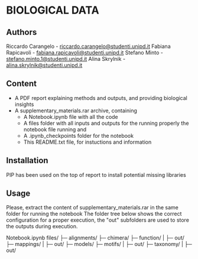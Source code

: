 # BIOLOGICAL DATA

## Authors

Riccardo Carangelo - riccardo.carangelo@studenti.unipd.it
Fabiana Rapicavoli - fabiana.rapicavoli@studenti.unipd.it
Stefano Minto - stefano.minto.1@studenti.unipd.it
Alina Skrylnik - alina.skrylnik@studenti.unipd.it

## Content

* A PDF report explaining methods and outputs, and providing biological insights
* A supplementary_materials.rar archive, containing
	- A Notebook.ipynb file with all the code
	- A files folder with all inputs and outputs for the running properly the notebook file running and
	- A .ipynb_checkpoints folder for the notebook
	- This README.txt file, for instuctions and information

## Installation

PIP has been used on the top of report to install potential missing libraries

## Usage

Please, extract the content of supplementary_materials.rar in the same folder for running the notebook
The folder tree below shows the correct configuration for a proper execution, the "out" subfolders are used to store the outputs during execution.

Notebook.ipynb
files/
├─ alignments/
├─ chimera/
├─ function/
|  ├─ out/
├─ mappings/
|  ├─ out/
├─ models/
├─ motifs/
|  ├─ out/
├─ taxonomy/
|  ├─ out/
